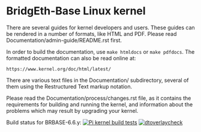 BridgEth-Base Linux kernel
==========================

There are several guides for kernel developers and users. These guides can
be rendered in a number of formats, like HTML and PDF. Please read
Documentation/admin-guide/README.rst first.

In order to build the documentation, use ``make htmldocs`` or
``make pdfdocs``.  The formatted documentation can also be read online at:

    https://www.kernel.org/doc/html/latest/

There are various text files in the Documentation/ subdirectory,
several of them using the Restructured Text markup notation.

Please read the Documentation/process/changes.rst file, as it contains the
requirements for building and running the kernel, and information about
the problems which may result by upgrading your kernel.

Build status for BRBASE-6.6.y:
[![Pi kernel build tests](https://github.com/kwsgmbh/linux/actions/workflows/kernel-build.yml/badge.svg?branch=BRBASE-6.6.y)](https://github.com/kwsgmbh/linux/actions/workflows/kernel-build.yml)
[![dtoverlaycheck](https://github.com/kwsgmbh/linux/actions/workflows/dtoverlaycheck.yml/badge.svg?branch=BRBASE-6.6.y)](https://github.com/kwsgmbh/linux/actions/workflows/dtoverlaycheck.yml)
